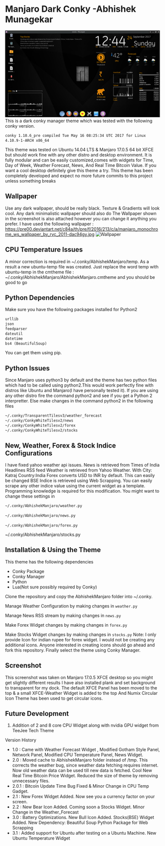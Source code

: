 Manjaro Dark Conky -Abhishek Munagekar
=======================================

![Screenshot](https://github.com/munagekar/MJRDarkConcky/blob/master/MJRDarkConky2.png)
This is a dark conky manager theme which was tested with the following conky version.

    conky 1.10.6_pre compiled Tue May 16 08:25:34 UTC 2017 for Linux 4.10.9-1-ARCH x86_64

This theme was tested on Ubuntu 14.04 LTS & Manjaro 17.0.5 64 bit XFCE but should work fine with any other distro and desktop environment.
It is fully modular and can be easily customized,comes with widgets for Time, Day of Week, Weather Forecast, News, And Real Time Bitcoin Value. If you want a cool desktop definitely give this theme a try. This theme has been completely developed and expect no more future commits to this project unless something breaks

Wallpaper
---------

Use any dark wallpaper, should be really black. Texture & Gradients will look cool.
Any dark minimalistic wallpaper should also do
The Wallpaper shown in the screenshot is also attached however you can change it anything you prefer.
I have used the following wallpaper : https://pre00.deviantart.net/c84a/th/pre/f/2016/213/c/a/manjaro_monochrome_ws_wallpaper_by_rvc_2011-dac94gy.jpg
![Wallpaper](https://pre00.deviantart.net/c84a/th/pre/f/2016/213/c/a/manjaro_monochrome_ws_wallpaper_by_rvc_2011-dac94gy.jpg)

CPU Temperature Issues
-------------------
A minor correction is required in ~/.conky/AbhishekManjaro/temp. As a result a new ubuntu-temp file was created. Just replace the word temp with ubuntu-temp in the cmtheme file : ~/.conky/AbhishekManjaro/AbhishekManjaro.cmtheme and you should be good to go

Python Dependencies
-------------------

Make sure you have the following packages installed for Python2

    urllib
    json
    feedparser
    dateutil
    datetime
    bs4 (BeautifulSoup)
    

You can get them using pip.

Python Issues
-------------

Since Manjaro uses python3 by default and the theme has two python files which had to be called using python2.This would work perfectly fine with distros like Ubuntu and Manjaro(I have personally tested it). If you are using any other distro fire the command python2 and see if you get a Python 2 interpretter. 
Else make changes in the command python2 in the following files

    ~/.conky/TransparentTilesv3/weather_forecast
    ~/.conky/ConkyWhiteTilesv2/news
    ~/.conky/ConkyWhiteTilesv2/forex
    ~/.conky/ConkyWhiteTilesv2/stocks

New, Weather, Forex & Stock Indice Configurations
---------------------

I have fixed yahoo weather api issues.
News is retrieved from Times of India Headlines RSS feed
Weather is retrieved from Yahoo Weather. With City: Katraj Country:India
Forex converts USD to INR by default. This can easily be changed
BSE Indice is retrieved using Web Scrapping. You can easily scrape any other indice value using the current widget as a template. Programming knowledge is required for this modification.
You might want to change these settings in

    ~/.conky/AbhishekManjaro/weather.py

    ~/.conky/AbhishekManjaro/news.py
    
    ~/.conky/AbhishekManjaro/forex.py
   
   ~/.conky/AbhishekManjaro/stocks.py


Installation & Using the Theme
------------------------------

This theme has the following dependencies

 - Conky Package
 - Conky Manager
 - Python
 - Lua(Not sure possibly required by Conky)


Clone the repository and copy the AbhishekManjaro folder into ~/.conky.

Manage Weather Configuration by making changes in `weather.py`

Manage News RSS stream by making changes in `news.py`

Make Forex Widget changes by making changes in `forex.py`

Make Stocks Widget changes by making changes in `stocks.py`
Note: I only provide Icon for indian rupee for forex widget. I would not be creating any additional icons. Anyone interested in creating icons should go ahead and fork this repository.
Finally select the theme using Conky Manager.



Screenshot
----------

This screenshot was taken on Manjaro 17.0.5 XFCE desktop so you might get slightly different results
I have also installed plank and set background to transparent for my dock.
The default XFCE Panel has been moved to the top & a small XFCE-Weather Widget is added to the top
And Numix Circular Icon Theme has been used to get circular icons.

Future Development
----------

 1. Addition of 2 and 8 core CPU Widget along with nvidia GPU widget from TeeJee Tech Theme

Version History

 - 1.0 : Came with Weather Forecast Widget , Modified Gotham Style Panel, Network Panel, Modified CPU Temperature Panel, News Widget.
 - 2.0 : Moved cache to AbhishekManjaro folder instead of /tmp. This corrects the weather bug, since weather data fetching requires internet. Now old weather data can be used till new data is fetched. 
   Cool New Real Time Bitcoin Price Widget. Reduced the size of theme by
   removing unnecessary files.
 - 2.0.1 : Bitcoin Update Time Bug Fixed & Minor Change in CPU Temp Gadget. 
  - 2.1 : New Forex Widget Added. Now see you a currency factor on your screen.
  - 2.2 : New Bear Icon Added. Coming soon a Stocks Widget. Minor Change in the Weather_Forecast
  - 3.0 : Battery Optimizations. New Bull Icon Added. Stocks(BSE) Widget Added. New Dependency: Beautiful Soup Python Package for Web Scrapping
  - 3.1 : Added support for Ubuntu after testing on a Ubuntu Machine. New Ubuntu Temperature Widget
  
